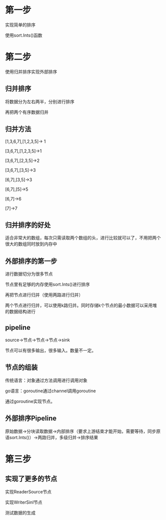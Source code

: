 # 第一步
实现简单的排序

使用sort.Ints()函数
# 第二步
使用归并排序实现外部排序
## 归并排序
将数据分为左右两半，分别进行排序

再把两个有序数据归并
## 归并方法
[1,3,6,7],[1,2,3,5]-> 1

[3,6,7],[1,2,3,5]->1

[3,6,7],[2,3,5]->2

[3,6,7],[3,5]->3

[6,7],[3,5]->3

[6,7],[5]->5

[6,7]->6

[7]->7
## 归并排序的好处
适合非常大的数组，每次只需读取两个数组的头，进行比较就可以了，不用把两个很大的数组同时放到内存中
## 外部排序的第一步
进行数据切分为很多节点

节点里有足够的内存使用sort.Ints()进行排序

再把节点进行归并（使用两路进行归并）

两个节点进行归并，可以使用k路归并。同时存储k个节点的最小数据可以采用堆的数据结构进行

## pipeline
source->节点->节点->节点->sink

节点可以有很多输出，很多输入。数量不一定。

## 节点的组装
传统语言：对象通过方法调用进行调用对象

go语言：goroutine通过channel调用goroutine

通过goroutine实现节点。
## 外部排序Pipeline
原始数据->分块读取数据->内部排序（要求上游结束才能开始，需要等待，同步原语sort.Ints()）->两路归并，多级归并->排序结果
# 第三步
## 实现了更多的节点
实现ReaderSource节点

实现WriterSinl节点

测试数据的生成
